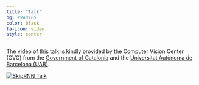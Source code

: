 ```yaml
---
title: "Talk"
bg: #9AD1F5
color: black
fa-icon: video
style: center
---
```


The [video of this talk](http://www.cvc.uab.es/?page_id=113) is kindly provided by the Computer Vision Center (CVC) from the [Government of Catalonia](https://governrepublica.org/) and the [Universitat Autònoma de Barcelona (UAB)](http://www.uab.cat/).

[![SkipRNN Talk](https://github.com/imatge-upc/skiprnn-2017-telecombcn/raw/gh-pages/img/talk.png "SkipRNN Talk")](http://www.cvc.uab.es/?page_id=113)
